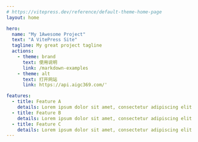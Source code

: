 ```yaml
---
# https://vitepress.dev/reference/default-theme-home-page
layout: home

hero:
  name: "My 1Awesome Project"
  text: "A VitePress Site"
  tagline: My great project tagline
  actions:
    - theme: brand
      text: 使用说明
      link: /markdown-examples
    - theme: alt
      text: 打开网站
      link: https://api.aigc369.com/'

features:
  - title: Feature A
    details: Lorem ipsum dolor sit amet, consectetur adipiscing elit
  - title: Feature B
    details: Lorem ipsum dolor sit amet, consectetur adipiscing elit
  - title: Feature C
    details: Lorem ipsum dolor sit amet, consectetur adipiscing elit
---
```


